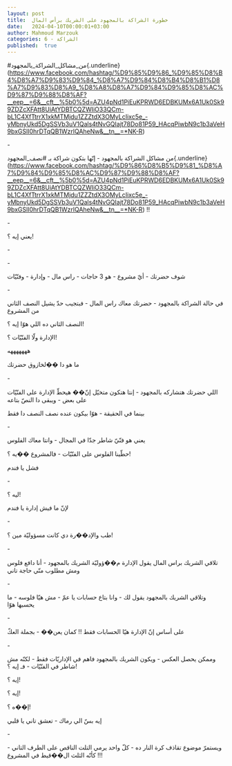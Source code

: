```yaml
---
layout: post
title:  خطورة الشراكة بالمجهود على الشريك برأس المال
date:   2024-04-10T00:00:01+03:00
author: Mahmoud Marzouk
categories: 6 - الشراكة
published:  true
---
```

\#من_مشاكل_الشراكة_بالمجهود{.underline}(https://www.facebook.com/hashtag/%D9%85%D9%86_%D9%85%D8%B4%D8%A7%D9%83%D9%84_%D8%A7%D9%84%D8%B4%D8%B1%D8%A7%D9%83%D8%A9_%D8%A8%D8%A7%D9%84%D9%85%D8%AC%D9%87%D9%88%D8%AF?__eep__=6&__cft__%5b0%5d=AZU4pNd1PiEuKPRWD6EDBKUMx6A1Uk0Sk99ZDZcXFAtt8UiAtYDBTCQZWIiO33QCm-bL1C4XfTtrrX1xkMTMjdu1ZZZtdX3OMyLcIixc5e_-yMbnyUkd5DgSSVb3uV1Qals4tNvGQIajt78Do81P59_HAcqPiwbN9c1b3aVeH9bxGSlI0hrDTqQB1WzrlQAheNw&__tn__=*NK-R)

\-

من مشاكل الشراكة بالمجهود - إنّها بتكون شراكة بـ
\#نصف_المجهود{.underline}(https://www.facebook.com/hashtag/%D9%86%D8%B5%D9%81_%D8%A7%D9%84%D9%85%D8%AC%D9%87%D9%88%D8%AF?__eep__=6&__cft__%5b0%5d=AZU4pNd1PiEuKPRWD6EDBKUMx6A1Uk0Sk99ZDZcXFAtt8UiAtYDBTCQZWIiO33QCm-bL1C4XfTtrrX1xkMTMjdu1ZZZtdX3OMyLcIixc5e_-yMbnyUkd5DgSSVb3uV1Qals4tNvGQIajt78Do81P59_HAcqPiwbN9c1b3aVeH9bxGSlI0hrDTqQB1WzrlQAheNw&__tn__=*NK-R)
!!

\-

يعني إيه ؟!

\-

\-

شوف حضرتك - أيّ مشروع - هو 3 حاجات - راس مال - وإدارة -
وفنّيّات

\-

في حالة الشراكة بالمجهود - حضرتك معاك راس المال - فبتجيب حدّ يشيل النصف
الثاني من المشروع

النصف الثاني ده اللي هوّا إيه ؟!

الإدارة ولّا الفنّيّات ؟!

هههههههه

ما هو دا ��لخازوق حضرتك

\-

اللي حضرتك هتشاركه بالمجهود - إنتا هتكون متخيّل إنّ�� هيحطّ الإدارة على
الفنّيّات على بعض - ويبقى دا النصّ بتاعه

بينما في الحقيقة - هوّا بيكون عنده نصف النصف دا فقط

\-

يعني هو فنّيّ شاطر جدّا في المجال - وانتا معاك الفلوس

حطّينا الفلوس على الفنّيّات - فالمشروع ��يه ؟!

فشل يا فندم

\-

ليه ؟!

لإنّ ما فيش إدارة يا فندم

\-

طب والإد��رة دي كانت مسؤوليّة مين ؟!

\-

تلاقي الشريك براس المال يقول الإدارة م��ؤوليّة الشريك بالمجهود - أنا دافع
فلوس ومش مطلوب منّي حاجة تاني

\-

وتلاقي الشريك بالمجهود يقول لك - وانا بتاع حسابات يا عمّ - مش هيّا
فلوسه - ما يحسبها هوّا

\-

على أساس إنّ الإدارة هيّا الحسابات فقط !! كمان يعن�� - بجملة
العكّ

\-

وممكن يحصل العكس - ويكون الشريك بالمجهود فاهم في الإداريّات فقط - لكنّه
مش شاطر في الفنّيّات - فـ إيه ؟!

إيه ؟!

إيه ؟!

إ��ه ؟!

إيه بسّ الي رماك - تعشق تاني يا قلبي

\-

ويستمرّ موضوع تقاذف كرة النار ده - كلّ واحد يرمي التلت الناقص على الطرف
التاني - كأنّه الثلث ال��قيط في المشروع !!!
